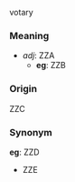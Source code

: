 votary
### Meaning
+ _adj_: ZZA
    + __eg__: ZZB

### Origin

ZZC

### Synonym

__eg__: ZZD

+ ZZE


